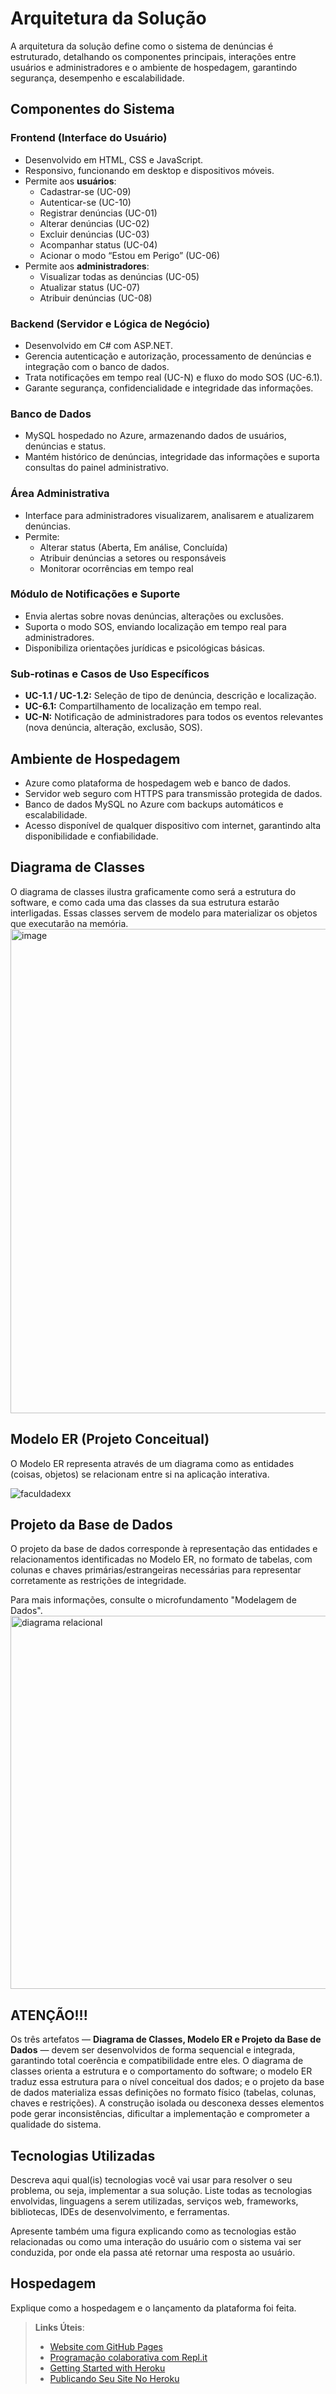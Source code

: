 # Arquitetura da Solução

A arquitetura da solução define como o sistema de denúncias é estruturado, detalhando os componentes principais, interações entre usuários e administradores e o ambiente de hospedagem, garantindo segurança, desempenho e escalabilidade.

## Componentes do Sistema

### Frontend (Interface do Usuário)

- Desenvolvido em HTML, CSS e JavaScript.
- Responsivo, funcionando em desktop e dispositivos móveis.
- Permite aos **usuários**:
  - Cadastrar-se (UC-09)
  - Autenticar-se (UC-10)
  - Registrar denúncias (UC-01)
  - Alterar denúncias (UC-02)
  - Excluir denúncias (UC-03)
  - Acompanhar status (UC-04)
  - Acionar o modo “Estou em Perigo” (UC-06)
- Permite aos **administradores**:
  - Visualizar todas as denúncias (UC-05)
  - Atualizar status (UC-07)
  - Atribuir denúncias (UC-08)

### Backend (Servidor e Lógica de Negócio)

- Desenvolvido em C# com ASP.NET.
- Gerencia autenticação e autorização, processamento de denúncias e integração com o banco de dados.
- Trata notificações em tempo real (UC-N) e fluxo do modo SOS (UC-6.1).
- Garante segurança, confidencialidade e integridade das informações.

### Banco de Dados

- MySQL hospedado no Azure, armazenando dados de usuários, denúncias e status.
- Mantém histórico de denúncias, integridade das informações e suporta consultas do painel administrativo.

### Área Administrativa

- Interface para administradores visualizarem, analisarem e atualizarem denúncias.
- Permite:
  - Alterar status (Aberta, Em análise, Concluída)
  - Atribuir denúncias a setores ou responsáveis
  - Monitorar ocorrências em tempo real

### Módulo de Notificações e Suporte

- Envia alertas sobre novas denúncias, alterações ou exclusões.
- Suporta o modo SOS, enviando localização em tempo real para administradores.
- Disponibiliza orientações jurídicas e psicológicas básicas.

### Sub-rotinas e Casos de Uso Específicos

- **UC-1.1 / UC-1.2:** Seleção de tipo de denúncia, descrição e localização.
- **UC-6.1:** Compartilhamento de localização em tempo real.
- **UC-N:** Notificação de administradores para todos os eventos relevantes (nova denúncia, alteração, exclusão, SOS).

## Ambiente de Hospedagem

- Azure como plataforma de hospedagem web e banco de dados.
- Servidor web seguro com HTTPS para transmissão protegida de dados.
- Banco de dados MySQL no Azure com backups automáticos e escalabilidade.
- Acesso disponível de qualquer dispositivo com internet, garantindo alta disponibilidade e confiabilidade.


## Diagrama de Classes

O diagrama de classes ilustra graficamente como será a estrutura do software, e como cada uma das classes da sua estrutura estarão interligadas. Essas classes servem de modelo para materializar os objetos que executarão na memória.
<img width="1175" height="775" alt="image" src="https://github.com/user-attachments/assets/e83721c7-3dad-4888-88d5-7c687919c19a" />


## Modelo ER (Projeto Conceitual)

O Modelo ER representa através de um diagrama como as entidades (coisas, objetos) se relacionam entre si na aplicação interativa.

![faculdadexx](https://github.com/user-attachments/assets/e5617a67-e99f-44f3-b380-9f240bebb0d6)




## Projeto da Base de Dados

O projeto da base de dados corresponde à representação das entidades e relacionamentos identificadas no Modelo ER, no formato de tabelas, com colunas e chaves primárias/estrangeiras necessárias para representar corretamente as restrições de integridade.
 
Para mais informações, consulte o microfundamento "Modelagem de Dados".
<img width="1311" height="597" alt="diagrama relacional" src="https://github.com/user-attachments/assets/5518dc88-27f4-4190-a08c-d06074675deb" />


## ATENÇÃO!!!

Os três artefatos — **Diagrama de Classes, Modelo ER e Projeto da Base de Dados** — devem ser desenvolvidos de forma sequencial e integrada, garantindo total coerência e compatibilidade entre eles. O diagrama de classes orienta a estrutura e o comportamento do software; o modelo ER traduz essa estrutura para o nível conceitual dos dados; e o projeto da base de dados materializa essas definições no formato físico (tabelas, colunas, chaves e restrições). A construção isolada ou desconexa desses elementos pode gerar inconsistências, dificultar a implementação e comprometer a qualidade do sistema.

## Tecnologias Utilizadas

Descreva aqui qual(is) tecnologias você vai usar para resolver o seu problema, ou seja, implementar a sua solução. Liste todas as tecnologias envolvidas, linguagens a serem utilizadas, serviços web, frameworks, bibliotecas, IDEs de desenvolvimento, e ferramentas.

Apresente também uma figura explicando como as tecnologias estão relacionadas ou como uma interação do usuário com o sistema vai ser conduzida, por onde ela passa até retornar uma resposta ao usuário.

## Hospedagem

Explique como a hospedagem e o lançamento da plataforma foi feita.

> **Links Úteis**:
>
> - [Website com GitHub Pages](https://pages.github.com/)
> - [Programação colaborativa com Repl.it](https://repl.it/)
> - [Getting Started with Heroku](https://devcenter.heroku.com/start)
> - [Publicando Seu Site No Heroku](http://pythonclub.com.br/publicando-seu-hello-world-no-heroku.html)
